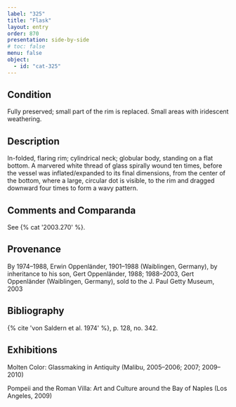 ```yaml
---
label: "325"
title: "Flask"
layout: entry
order: 870
presentation: side-by-side
# toc: false
menu: false
object:
  - id: "cat-325"
---
```


## Condition

Fully preserved; small part of the rim is replaced. Small areas with iridescent weathering.

## Description

In-folded, flaring rim; cylindrical neck; globular body, standing on a flat bottom. A marvered white thread of glass spirally wound ten times, before the vessel was inflated/expanded to its final dimensions, from the center of the bottom, where a large, circular dot is visible, to the rim and dragged downward four times to form a wavy pattern.

## Comments and Comparanda

See {% cat '2003.270' %}.

## Provenance

By 1974–1988, Erwin Oppenländer, 1901–1988 (Waiblingen, Germany), by inheritance to his son, Gert Oppenländer, 1988; 1988–2003, Gert Oppenländer (Waiblingen, Germany), sold to the J. Paul Getty Museum, 2003

## Bibliography

{% cite 'von Saldern et al. 1974' %}, p. 128, no. 342.

## Exhibitions

Molten Color: Glassmaking in Antiquity (Malibu, 2005–2006; 2007; 2009–2010)

Pompeii and the Roman Villa: Art and Culture around the Bay of Naples (Los Angeles, 2009)